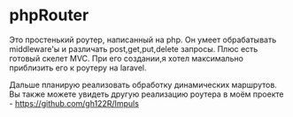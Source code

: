 # phpRouter
Это простенький роутер, написанный на php. Он умеет обрабатывать middleware'ы и различать post,get,put,delete запросы. Плюс есть готовый скелет MVC. При его создании,я хотел максимально приблизить его к роутеру на laravel.

Дальше планирую реализовать обработку динамических маршрутов.
Вы также можете увидеть другую реализацию роутера в моём проекте - https://github.com/gh122R/Impuls